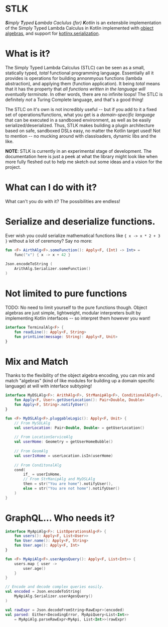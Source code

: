 # STLK

_**S**imply **T**yped **L**ambda Caclulus (for) **K**otlin_ is an extensbile implementation of the Simply Typed Lambda Calculus in Kotlin implemented with [object algebras](https://www.cs.utexas.edu/~wcook/Drafts/2012/ecoop2012.pdf), and support for [kotlinx.serialization](https://github.com/Kotlin/kotlinx.serialization).

# What is it?

The Simply Typed Lambda Calculus (STLC) can be seen as a small, statically typed, _total_ functional programming language. Essentially all it provides is operations for building annonmyous functions (lambda abstraction), and applying them (function application). It being _total_ means that it has the property that _all functions written in the language will eventually terminate_. In other words, there are no infinite loops! The STLC is definitely _not_ a Turing Complete language, and that's a good thing!

The STLC on it's own is not incredibly useful -- but if you add to it a fixed set of operations/functions, what you get is a _domain-specific language_ that can be executed in a sandboxed environment, as well as be easily serialized/deserialized. Thus, STLK makes building a plugin architecture based on safe, sandboxed DSLs easy, no matter the Kotlin target used! Not to mention -- no mucking around with classloaders, dynamic libs and the like. 

**NOTE**: STLK is currently in an experimental stage of development. The documentation here is just a peek at what the library might look like when more fully fleshed out to help me sketch out some ideas and a vision for the project.

# What can I do with it?

What can't you do with it? The possibilities are endless! 

# Serialize and deserialize functions. 

Ever wish you could serialize mathematical functions like `{ x -> x * 2 + 3 }` without a lot of ceremony? Say no more:

```kotlin
fun <F> AirthAlg<F>.someFunction(): Apply<F, (Int) -> Int> =
    func("x") { x -> x + 42 }
    
Json.encodeToString (
    ArithAlg.Serializer.someFunction()
)
```

# Not limited to pure functions

TODO: No need to limit yourself to the pure functions though. Object algebras are just simple, lightweight, modular interpreters built by implementing Kotlin interfaces -- so interpret them however you want!

```kotlin
interface TerminalAlg<F> {
    fun readLine(): Apply<F, String>
    fun printLine(message: String): Apply<F, Unit> 
}
```

# Mix and Match

Thanks to the flexibility of the object algebra encoding, you can mix and match "algebras" (kind of like modules for building up a domain specific language) at will with interface subtyping!

```kotlin
interface MyDSLAlg<F>: ArithAlg<F>, StrManipAlg<F>, ConditionalAlg<F>, LocationServiceAlg<F>, GeomAlg<F> {
    fun Apply<F, User>.getUserLocation(): Pair<Double, Double>
    fun Apply<F, String>.notifyUser()
}

fun <F> MyDSLAlg<F>.pluggableLogic(): Apply<F, Unit> {
    // From MySDLAlg
    val userLocation: Pair<Double, Double> = getUserLocation()
    
    // From LocationServiceAlg
    val userHome: Geometry = getUserHomeBubble() 
    
    // From GeomAlg
    val userIsHome = userLocation.isIn(userHome)
    
    // From ConditonalAlg
    cond(
        if_ = userIsHome,
        // From StrManipAlg and MyDSLAlg
        then = str("You are home").notifyUser(),
        else = str("You are not home").notifyUser()
    )
}
```

# GraphQL... Who needs it?

```kotlin
interface MyApiAlg<F>: ListOperationsAlg<F> {
    fun users(): Apply<F, List<User>>
    fun User.name(): Apply<F, String>
    fun User.age(): Apply<F, Int>
}

fun <F> MyApiAlg<F>.userAgesQuery(): Apply<F, List<Int>> {
    users.map { user ->
        user.age()
    }
}

// Encode and decode complex queries easily.
val encoded = Json.encodeToString(
    MyApiAlg.Serializer.userAgesQuery()
)

val rawExpr = Json.decodeFromString<RawExpr>(encoded)
val parsed: Either<DecodingError, MyApiQuery<List<Int>> 
    = MyApiAlg.parseRawExpr<MyApi, List<Int>>(rawExpr) 
```
